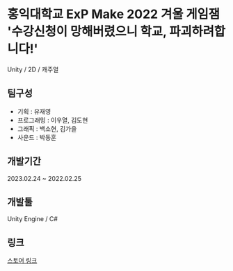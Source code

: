 # 홍익대학교 ExP Make 2022 겨울 게임잼 '수강신청이 망해버렸으니 학교, 파괴하려합니다!'
 Unity / 2D / 캐주얼 
  
## 팀구성 
 * 기획 : 유재영
 * 프로그래밍 : 이우열, 김도현 
 * 그래픽 : 백소현, 김가을
 * 사운드 : 박동훈
  
## 개발기간 
 2023.02.24 ~ 2022.02.25 
 
## 개발툴 
 Unity Engine / C# 
  
## 링크 
 [스토어 링크](https://play.google.com/store/apps/details?id=com.ExPStudio.HongDaeBreaker)
